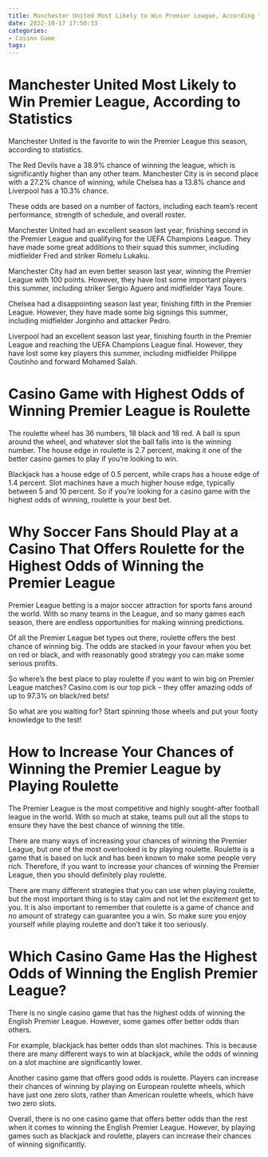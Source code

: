 ```yaml
---
title: Manchester United Most Likely to Win Premier League, According to Statistics 
date: 2022-10-17 17:50:33
categories:
- Casino Game
tags:
---
```



#  Manchester United Most Likely to Win Premier League, According to Statistics 

Manchester United is the favorite to win the Premier League this season, according to statistics. 

The Red Devils have a 38.9% chance of winning the league, which is significantly higher than any other team. Manchester City is in second place with a 27.2% chance of winning, while Chelsea has a 13.8% chance and Liverpool has a 10.3% chance. 

These odds are based on a number of factors, including each team’s recent performance, strength of schedule, and overall roster. 

Manchester United had an excellent season last year, finishing second in the Premier League and qualifying for the UEFA Champions League. They have made some great additions to their squad this summer, including midfielder Fred and striker Romelu Lukaku. 

Manchester City had an even better season last year, winning the Premier League with 100 points. However, they have lost some important players this summer, including striker Sergio Aguero and midfielder Yaya Toure. 

Chelsea had a disappointing season last year, finishing fifth in the Premier League. However, they have made some big signings this summer, including midfielder Jorginho and attacker Pedro. 

Liverpool had an excellent season last year, finishing fourth in the Premier League and reaching the UEFA Champions League final. However, they have lost some key players this summer, including midfielder Philippe Coutinho and forward Mohamed Salah.

#  Casino Game with Highest Odds of Winning Premier League is Roulette 

The roulette wheel has 36 numbers, 18 black and 18 red. A ball is spun around the wheel, and whatever slot the ball falls into is the winning number. The house edge in roulette is 2.7 percent, making it one of the better casino games to play if you’re looking to win.

Blackjack has a house edge of 0.5 percent, while craps has a house edge of 1.4 percent. Slot machines have a much higher house edge, typically between 5 and 10 percent. So if you’re looking for a casino game with the highest odds of winning, roulette is your best bet.

#  Why Soccer Fans Should Play at a Casino That Offers Roulette for the Highest Odds of Winning the Premier League 

Premier League betting is a major soccer attraction for sports fans around the world. With so many teams in the League, and so many games each season, there are endless opportunities for making winning predictions.

Of all the Premier League bet types out there, roulette offers the best chance of winning big. The odds are stacked in your favour when you bet on red or black, and with reasonably good strategy you can make some serious profits.

So where’s the best place to play roulette if you want to win big on Premier League matches? Casino.com is our top pick – they offer amazing odds of up to 97.3% on black/red bets!

So what are you waiting for? Start spinning those wheels and put your footy knowledge to the test!

#  How to Increase Your Chances of Winning the Premier League by Playing Roulette 

The Premier League is the most competitive and highly sought-after football league in the world. With so much at stake, teams pull out all the stops to ensure they have the best chance of winning the title. 

There are many ways of increasing your chances of winning the Premier League, but one of the most overlooked is by playing roulette. Roulette is a game that is based on luck and has been known to make some people very rich. Therefore, if you want to increase your chances of winning the Premier League, then you should definitely play roulette. 

There are many different strategies that you can use when playing roulette, but the most important thing is to stay calm and not let the excitement get to you. It is also important to remember that roulette is a game of chance and no amount of strategy can guarantee you a win. So make sure you enjoy yourself while playing roulette and don’t take it too seriously.

#  Which Casino Game Has the Highest Odds of Winning the English Premier League?

There is no single casino game that has the highest odds of winning the English Premier League. However, some games offer better odds than others.

For example, blackjack has better odds than slot machines. This is because there are many different ways to win at blackjack, while the odds of winning on a slot machine are significantly lower.

Another casino game that offers good odds is roulette. Players can increase their chances of winning by playing on European roulette wheels, which have just one zero slots, rather than American roulette wheels, which have two zero slots.

Overall, there is no one casino game that offers better odds than the rest when it comes to winning the English Premier League. However, by playing games such as blackjack and roulette, players can increase their chances of winning significantly.